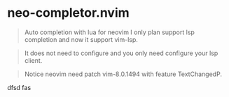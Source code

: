 # neo-completor.nvim
> Auto completion with lua for neovim
I only plan support lsp completion and now it support vim-lsp.

> It does not need to configure and you only need configure your lsp client.

> Notice neovim need patch vim-8.0.1494 with feature TextChangedP.

dfsd fas
